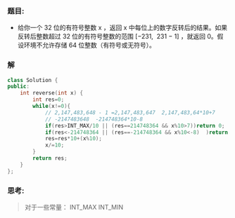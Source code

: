 ### 题目:
+ 给你一个 32 位的有符号整数 x ，返回 x 中每位上的数字反转后的结果。如果反转后整数超过 32 位的有符号整数的范围 [−231,  231 − 1] ，就返回 0。假设环境不允许存储 64 位整数（有符号或无符号）。

### 解
```c++
class Solution {
public:
    int reverse(int x) {
        int res=0;
        while(x!=0){
            // 2,147,483,648 - 1 =2,147,483,647  2,147,483,64*10+7 
            // -2147483648  -214748364*10-8
            if(res>INT_MAX/10 || (res==214748364 && x%10>7))return 0;
            if(res<-214748364 || (res==-214748364 && x%10<-8)  )return 0; 
            res=res*10+(x%10);
            x/=10;
        }
        return res;
    }
};
```

### 思考:
> 对于一些常量： INT_MAX INT_MIN









